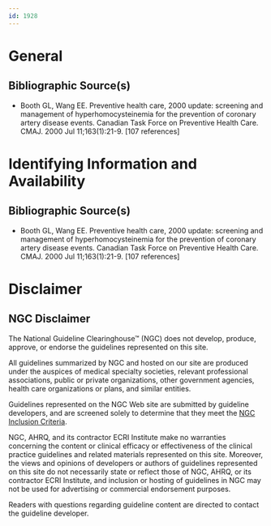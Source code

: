 ```yaml
---
id: 1928
---
```


# General

## Bibliographic Source(s)

- Booth GL, Wang EE. Preventive health care, 2000 update: screening and management of hyperhomocysteinemia for the prevention of coronary artery disease events. Canadian Task Force on Preventive Health Care. CMAJ. 2000 Jul 11;163(1):21-9. [107 references]

# Identifying Information and Availability

## Bibliographic Source(s)

- Booth GL, Wang EE. Preventive health care, 2000 update: screening and management of hyperhomocysteinemia for the prevention of coronary artery disease events. Canadian Task Force on Preventive Health Care. CMAJ. 2000 Jul 11;163(1):21-9. [107 references]

# Disclaimer

## NGC Disclaimer

The National Guideline Clearinghouse™ (NGC) does not develop, produce, approve, or endorse the guidelines represented on this site.

All guidelines summarized by NGC and hosted on our site are produced under the auspices of medical specialty societies, relevant professional associations, public or private organizations, other government agencies, health care organizations or plans, and similar entities.

Guidelines represented on the NGC Web site are submitted by guideline developers, and are screened solely to determine that they meet the [NGC Inclusion Criteria](/help-and-about/summaries/inclusion-criteria).

NGC, AHRQ, and its contractor ECRI Institute make no warranties concerning the content or clinical efficacy or effectiveness of the clinical practice guidelines and related materials represented on this site. Moreover, the views and opinions of developers or authors of guidelines represented on this site do not necessarily state or reflect those of NGC, AHRQ, or its contractor ECRI Institute, and inclusion or hosting of guidelines in NGC may not be used for advertising or commercial endorsement purposes.

Readers with questions regarding guideline content are directed to contact the guideline developer.

